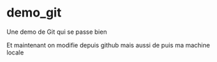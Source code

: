 # demo_git

Une demo de Git qui se passe bien

Et maintenant on modifie depuis github
mais aussi de puis ma machine locale
